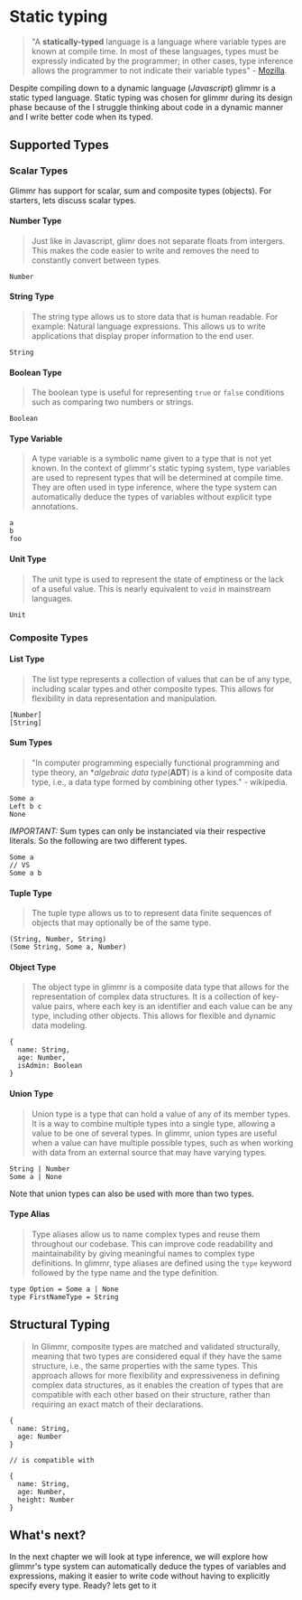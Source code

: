 # Static typing
 
> "A **statically-typed** language is a language where variable types are known at compile time. In most of these languages, types must be expressly indicated by the programmer; in other cases, type inference allows the programmer to not indicate their variable types" - [Mozilla](https://developer.mozilla.org/en-US/docs/Glossary/Static_typing#:~:text=A%20statically%2Dtyped%20language%20is,not%20indicate%20their%20variable%20types.). 

Despite compiling down to a dynamic language (*Javascript*) glimmr is a static typed language. Static typing was chosen for glimmr during its design phase because of the I struggle thinking about code in a dynamic manner and I write better code when its typed. 

## Supported Types

### Scalar Types

Glimmr has support for scalar, sum and composite types (objects). For starters, lets discuss scalar types. 

#### Number Type
> Just like in Javascript, glimr does not separate floats from intergers. This makes the code easier to write and removes the need to constantly convert between types. 

```glimmr
Number
```

#### String Type
> The string type allows us to store data that is human readable. For example: Natural language expressions. This allows us to write applications that display proper information to the end user. 

```glimmr
String
```

#### Boolean Type
> The boolean type is useful for representing `true` or `false` conditions such as comparing two numbers or strings. 

```glimmr
Boolean
```

#### Type Variable 
> A type variable is a symbolic name given to a type that is not yet known. In the context of glimmr's static typing system, type variables are used to represent types that will be determined at compile time. They are often used in type inference, where the type system can automatically deduce the types of variables without explicit type annotations. 

```glimmr
a
b
foo
```


#### Unit Type
> The unit type is used to represent the state of emptiness or the lack of a useful value. This is nearly equivalent to `void` in mainstream languages. 

```glimmr
Unit
```

### Composite Types

#### List Type
> The list type represents a collection of values that can be of any type, including scalar types and other composite types. This allows for flexibility in data representation and manipulation. 

```glimmr
[Number]
[String]
```

#### Sum Types

> "In computer programming especially functional programming and type theory, an **algebraic data type*(**ADT**) is a kind of composite data type, i.e., a data type formed by combining other types." - wikipedia.

```glimmr
Some a
Left b c
None
```

*IMPORTANT:* Sum types can only be instanciated via their respective literals. So the following are two different types.

```glimr
Some a
// VS
Some a b
```

#### Tuple Type
> The tuple type allows us to to represent data finite sequences of objects that may optionally be of the same type. 

```glimmr
(String, Number, String)
(Some String, Some a, Number)
```


#### Object Type
> The object type in glimmr is a composite data type that allows for the representation of complex data structures. It is a collection of key-value pairs, where each key is an identifier and each value can be any type, including other objects. This allows for flexible and dynamic data modeling.

```glimmr
{
  name: String,
  age: Number,
  isAdmin: Boolean
}
```

#### Union Type
> Union type is a type that can hold a value of any of its member types. It is a way to combine multiple types into a single type, allowing a value to be one of several types. In glimmr, union types are useful when a value can have multiple possible types, such as when working with data from an external source that may have varying types.

```glimmr
String | Number
Some a | None
```

Note that union types can also be used with more than two types.

#### Type Alias

> Type aliases allow us to name complex types and reuse them throughout our codebase. This can improve code readability and maintainability by giving meaningful names to complex type definitions. In glimmr, type aliases are defined using the `type` keyword followed by the type name and the type definition.


```glimmr
type Option = Some a | None
type FirstNameType = String
```


## Structural Typing
> In Glimmr, composite types are matched and validated structurally, meaning that two types are considered equal if they have the same structure, i.e., the same properties with the same types. This approach allows for more flexibility and expressiveness in defining complex data structures, as it enables the creation of types that are compatible with each other based on their structure, rather than requiring an exact match of their declarations. 

```glimmr
{
  name: String,
  age: Number
}

// is compatible with

{
  name: String,
  age: Number,
  height: Number
}
```


## What's next?
In the next chapter we will look at type inference, we will explore how glimmr's type system can automatically deduce the types of variables and expressions, making it easier to write code without having to explicitly specify every type. Ready? lets get to it